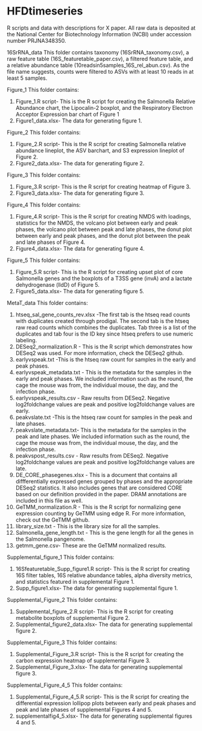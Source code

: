 # HFDtimeseries
R scripts and data with descriptions for X paper. All raw data is deposited at the National Center for Biotechnology Information (NCBI) under accession number PRJNA348350. 

16SrRNA_data
This folder contains taxonomy (16SrRNA_taxonomy.csv), a raw feature table (16S_featuretable_paper.csv), a filtered feature table, and a relative abundance table (10readsin5samples_16S_rel_abun.csv). As the file name suggests, counts were filtered to ASVs with at least 10 reads in at least 5 samples. 

Figure_1
This folder contains:
1. Figure_1.R script- This is the R script for creating the Salmonella Relative Abundance chart, the Lipocalin-2 boxplot, and the Respiratory Electron Acceptor Expression bar chart of Figure 1
2. Figure1_data.xlsx- The data for generating figure 1.

Figure_2
This folder contains:
1. Figure_2.R script- This is the R script for creating Salmonella relative abundance lineplot, the ASV barchart, and S3 expression lineplot of Figure 2.
2. Figure2_data.xlsx- The data for generating figure 2.

Figure_3
This folder contains:
1. Figure_3.R script- This is the R script for creating heatmap of Figure 3.
2. Figure3_data.xlsx- The data for generating figure 3.

Figure_4
This folder contains:
1. Figure_4.R script- This is the R script for creating NMDS with loadings, statistics for the NMDS, the volcano plot between early and peak phases, the volcano plot between peak and late phases, the donut plot between early and peak phases, and the donut plot between the peak and late phases of Figure 4.
2. Figure4_data.xlsx- The data for generating figure 4.

Figure_5
This folder contains:
1. Figure_5.R script- This is the R script for creating upset plot of core Salmonella genes and the boxplots of a T3SS gene (invA) and a lactate dehydrogenase (lldD) of Figure 5.
2. Figure5_data.xlsx- The data for generating figure 5.

MetaT_data
This folder contains:
1. htseq_sal_gene_counts_rev.xlsx -The first tab is the htseq read counts with duplicates created through prodigal. The second tab is the htseq raw read counts which combines the duplicates. Tab three is a list of the duplicates and tab four is the ID key since htseq prefers to use numeric labeling.
2. DESeq2_normalization.R - This is the R script which demonstrates how DESeq2 was used. For more information, check the DESeq2 github. 
3. earlyvspeak.txt -This is the htseq raw count for samples in the early and peak phases.
4. earlyvspeak_metadata.txt - This is the metadata for the samples in the early and peak phases. We included information such as the round, the cage the mouse was from, the individual mouse, the day, and the infection phase. 
5. earlyvspeak_results.csv - Raw results from DESeq2. Negative log2foldchange values are peak and positive log2foldchange values are early.
6. peakvslate.txt -This is the htseq raw count for samples in the peak and late phases.
7. peakvslate_metadata.txt- This is the metadata for the samples in the peak and late phases. We included information such as the round, the cage the mouse was from, the individual mouse, the day, and the infection phase. 
8. peakvspost_results.csv - Raw results from DESeq2. Negative log2foldchange values are peak and positive log2foldchange values are late.
9. DE_CORE_phasegenes.xlsx - This is a document that contains all diffferentially expressed genes grouped by phases and the appropriate DESeq2 statistics. It also includes genes that are considered CORE based on our definition provided in the paper. DRAM annotations are included in this file as well.
10. GeTMM_normalization.R - This is the R script for normalizing gene expression counting by GeTMM using edge R. For more information, check out the GeTMM github.
11. library_size.txt - This is the library size for all the samples.
12. Salmonella_gene_length.txt - This is the gene length for all the genes in the Salmonella pangenome.
13. getmm_gene.csv- These are the GeTMM normalized results. 


Supplemental_figure_1
This folder contains:
1. 16Sfeaturetable_Supp_figure1.R script- This is the R script for creating 16S filter tables, 16S relative abundance tables, alpha diversity metrics, and statistics featured in supplemental Figure 1.
2. Supp_figure1.xlsx- The data for generating supplemental figure 1.

Supplemental_Figure_2
This folder contains:
1. Supplemental_figure_2.R script- This is the R script for creating metabolite boxplots of supplemental Figure 2.
2. Supplemental_figure2_data.xlsx- The data for generating supplemental figure 2.

Supplemental_Figure_3
This folder contains:
1. Supplemental_Figure_3.R script- This is the R script for creating the carbon expression heatmap of supplemental Figure 3.
2. Supplemental_Figure_3.xlsx- The data for generating supplemental figure 3.

Supplemental_Figure_4_5
This folder contains:
1. Supplemental_Figure_4_5.R script- This is the R script for creating the differential expression lollipop plots between early and peak phases and peak and late phases of supplemental Figures 4 and 5.
2. supplementalfig4_5.xlsx- The data for generating supplemental figures 4 and 5.
